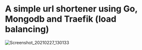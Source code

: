 # A simple url shortener using Go, Mongodb and Traefik (load balancing)

![Screenshot_20210227_130133](https://user-images.githubusercontent.com/5348752/109392628-f788e380-78fb-11eb-9cb6-31d2904b897a.png)
